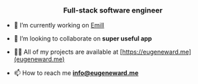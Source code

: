 <h3 align="center">Full-stack software engineer</h3>

- 🔭 I’m currently working on [Emill](https://app.emill.fi)

- 👯 I’m looking to collaborate on **super useful app**

- 👨‍💻 All of my projects are available at [https://eugeneward.me](eugeneward.me)

- 📫 How to reach me **info@eugeneward.me**
